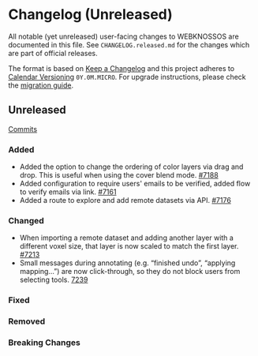 # Changelog (Unreleased)

All notable (yet unreleased) user-facing changes to WEBKNOSSOS are documented in this file.
See `CHANGELOG.released.md` for the changes which are part of official releases.

The format is based on [Keep a Changelog](http://keepachangelog.com/en/1.0.0/)
and this project adheres to [Calendar Versioning](http://calver.org/) `0Y.0M.MICRO`.
For upgrade instructions, please check the [migration guide](MIGRATIONS.released.md).

## Unreleased
[Commits](https://github.com/scalableminds/webknossos/compare/23.08.0...HEAD)

### Added
- Added the option to change the ordering of color layers via drag and drop. This is useful when using the cover blend mode. [#7188](https://github.com/scalableminds/webknossos/pull/7188)
- Added configuration to require users' emails to be verified, added flow to verify emails via link. [#7161](https://github.com/scalableminds/webknossos/pull/7161)
- Added a route to explore and add remote datasets via API. [#7176](https://github.com/scalableminds/webknossos/pull/7176)

### Changed
- When importing a remote dataset and adding another layer with a different voxel size, that layer is now scaled to match the first layer. [#7213](https://github.com/scalableminds/webknossos/pull/7213)
- Small messages during annotating (e.g. “finished undo”, “applying mapping…”) are now click-through, so they do not block users from selecting tools. [7239](https://github.com/scalableminds/webknossos/pull/7239)

### Fixed

### Removed

### Breaking Changes
